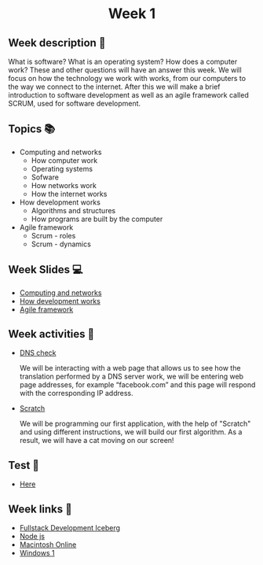 <h1 align="center">Week 1</h1>

## Week description 🏁
<p>What is software? What is an operating system? How does a computer work? These and other questions will have an answer this week. We will focus on how the technology we work with works, from our computers to the way we connect to the internet. After this we will make a brief introduction to software development as well as an agile framework called SCRUM, used for software development.</p>

## Topics 📚
* Computing and networks
  - How computer work
  - Operating systems
  - Sofware
  - How networks work
  - How the internet works
* How development works
  - Algorithms and structures
  - How programs are built by the computer
* Agile framework
  - Scrum - roles
  - Scrum - dynamics

## Week Slides 💻
* [Computing and networks](https://docs.google.com/presentation/d/1GEpnTaVEyUpThT82hKVjalVjMANk49-SKNMDf1r6rkw/edit#slide=id.gdab6c13f3c_1_9)
* [How development works](https://docs.google.com/presentation/d/10Qn-E_Opz_7gSEaqDL5CpjSbCiful_1YtgrwZZ0XG9s/edit#slide=id.gdab6c13f3c_1_625)
* [Agile framework]()

## Week activities 🎉
* [DNS check](https://dns.google.com/)
  <p>We will be interacting with a web page that allows us to see how the translation performed by a DNS server work, we will be entering web page addresses, for example “facebook.com” and this page will respond with the corresponding IP address.</p>

* [Scratch](https://scratch.mit.edu/projects/editor/?tutorial=getStarted)
  <p>We will be programming our first application, with the help of "Scratch" and using different instructions, we will build our first algorithm. As a result, we will have a cat moving on our screen!</p>

## Test 📝
* [Here](https://google.com/)

## Week links 🔗
* [Fullstack Development Iceberg](https://www.youtube.com/watch?v=JMWNYfPIF2U&ab_channel=Fireship)
* [Node js](https://www.youtube.com/watch?v=uVwtVBpw7RQ&ab_channel=ProgrammingwithMosh)
* [Macintosh Online](http://jamesfriend.com.au/pce-js/)
* [Windows 1](https://copy.sh/v86/?profile=windows1)